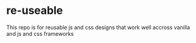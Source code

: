 # re-useable
This repo is for reusable js and css designs that work well accross vanilla and js and css frameworks
